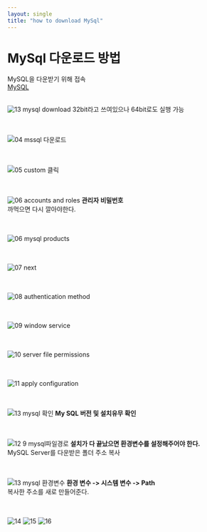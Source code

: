 ```yaml
---
layout: single
title: "how to download MySql"
---
```


# MySql 다운로드 방법

MySQL을 다운받기 위해 접속<br/>
[MySQL](https://dev.mysql.com/downloads/installer/)
<br/><br/>

![13  mysql download](https://github.com/ojinga32/ojinga32.github.io/assets/133554766/cc3eacc0-391c-4bdb-ab24-4b8ae674b3de)
32bit라고 쓰여있으나 64bit로도 실행 가능 <br/><br/><br/>

![04  mssql 다운로드](https://github.com/ojinga32/ojinga32.github.io/assets/133554766/91833574-6641-40e0-81d7-715e71209a1f)
<br/><br/><br/>

![05  custom 클릭](https://github.com/ojinga32/ojinga32.github.io/assets/133554766/707fd714-9a12-4193-b94e-ef2d4f05e3b6)
<br/><br/><br/>

![06  accounts and roles](https://github.com/ojinga32/ojinga32.github.io/assets/133554766/617b503c-2a84-42ab-ac54-0b9de2a8b59a)
**관리자 비밀번호** <br/>
까먹으면 다시 깔아야한다.
<br/><br/><br/>

![06  mysql products](https://github.com/ojinga32/ojinga32.github.io/assets/133554766/6f742882-eb36-414e-b3f7-f7e9ee4f4105)
<br/><br/><br/>

![07 next](https://github.com/ojinga32/ojinga32.github.io/assets/133554766/8cc0a695-f576-4c01-8bbb-9f0aa20db957)
<br/><br/><br/>

![08 authentication method](https://github.com/ojinga32/ojinga32.github.io/assets/133554766/76477184-6166-4962-9feb-1db6b75a958f)
<br/><br/><br/>

![09 window service](https://github.com/ojinga32/ojinga32.github.io/assets/133554766/33ebe7ca-7926-4e97-be7e-570e08e3dbf6)
<br/><br/><br/>

![10 server file permissions](https://github.com/ojinga32/ojinga32.github.io/assets/133554766/237b9d2d-3dd3-4945-b68a-1ee5b78dca76)
<br/><br/><br/>

![11  apply configuration](https://github.com/ojinga32/ojinga32.github.io/assets/133554766/336ab9db-8a28-4c7e-9702-553fabb215d7)
<br/><br/><br/>

![13  mysql 확인](https://github.com/ojinga32/ojinga32.github.io/assets/133554766/bd53c22d-5e25-4c02-a832-dc9ca5c202dd)
**My SQL 버전 및 설치유무 확인**
<br/><br/><br/>


![12 9  mysql파일경로](https://github.com/ojinga32/ojinga32.github.io/assets/133554766/15dcd8a7-2d04-4c76-8ca5-a9108efebe5b)
**설치가 다 끝났으면 환경변수를 설정해주어야 한다.** <br/>
MySQL Server를 다운받은 폴더 주소 복사
<br/><br/><br/>

![13 mysql 환경변수](https://github.com/ojinga32/ojinga32.github.io/assets/133554766/4eff52b7-2ddb-41e4-88c7-5bd61b8a2c52)
**환경 변수 -> 시스템 변수 -> Path**<br/>
복사한 주소를 새로 만들어준다.
<br/><br/><br/>

![14](https://github.com/ojinga32/ojinga32.github.io/assets/133554766/d05c5d42-0ca5-4798-afd2-a3d76611263f)
![15](https://github.com/ojinga32/ojinga32.github.io/assets/133554766/ffdd5776-c283-4844-a5a5-e51d345ee3d1)
![16](https://github.com/ojinga32/ojinga32.github.io/assets/133554766/da35615e-d84d-4939-b3cf-404cbaa6010d)

